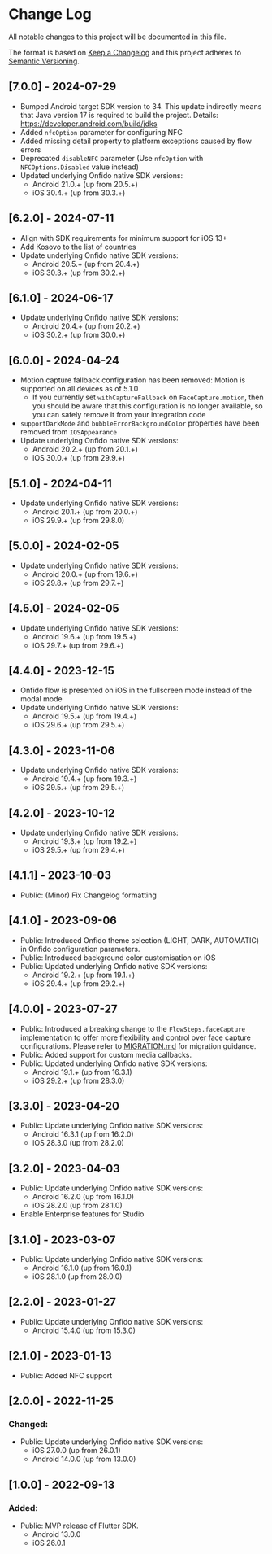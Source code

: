 # Change Log
All notable changes to this project will be documented in this file.

The format is based on [Keep a Changelog](http://keepachangelog.com/en/1.0.0/)
and this project adheres to [Semantic Versioning](http://semver.org/spec/v2.0.0.html).

## [7.0.0] - 2024-07-29
- Bumped Android target SDK version to 34. This update indirectly means that Java version 17 is required to build the project. Details: https://developer.android.com/build/jdks
- Added `nfcOption` parameter for configuring NFC
- Added missing detail property to platform exceptions caused by flow errors
- Deprecated `disableNFC` parameter (Use `nfcOption` with `NFCOptions.Disabled` value instead)
- Updated underlying Onfido native SDK versions:
  - Android 21.0.+ (up from 20.5.+)
  - iOS 30.4.+ (up from 30.3.+)

## [6.2.0] - 2024-07-11

- Align with SDK requirements for minimum support for iOS 13+
- Add Kosovo to the list of countries
- Update underlying Onfido native SDK versions:
  - Android 20.5.+ (up from 20.4.+)
  - iOS 30.3.+ (up from 30.2.+)

## [6.1.0] - 2024-06-17

- Update underlying Onfido native SDK versions:
  - Android 20.4.+ (up from 20.2.+)
  - iOS 30.2.+ (up from 30.0.+)

## [6.0.0] - 2024-04-24

- Motion capture fallback configuration has been removed: Motion is supported on all devices as of 5.1.0
  - If you currently set `withCaptureFallback` on `FaceCapture.motion`, then you should be aware that this configuration is no longer available, so you can safely remove it from your integration code
- `supportDarkMode` and `bubbleErrorBackgroundColor` properties have been removed from `IOSAppearance`
- Update underlying Onfido native SDK versions:
  - Android 20.2.+ (up from 20.1.+)
  - iOS 30.0.+ (up from 29.9.+)

## [5.1.0] - 2024-04-11

- Update underlying Onfido native SDK versions:
  - Android 20.1.+ (up from 20.0.+)
  - iOS 29.9.+ (up from 29.8.0)

## [5.0.0] - 2024-02-05

- Update underlying Onfido native SDK versions:
  - Android 20.0.+ (up from 19.6.+)
  - iOS 29.8.+ (up from 29.7.+)

## [4.5.0] - 2024-02-05

- Update underlying Onfido native SDK versions:
  - Android 19.6.+ (up from 19.5.+)
  - iOS 29.7.+ (up from 29.6.+)

## [4.4.0] - 2023-12-15

- Onfido flow is presented on iOS in the fullscreen mode instead of the modal mode
- Update underlying Onfido native SDK versions:
  - Android 19.5.+ (up from 19.4.+)
  - iOS 29.6.+ (up from 29.5.+)

## [4.3.0] - 2023-11-06

- Update underlying Onfido native SDK versions:
  - Android 19.4.+ (up from 19.3.+)
  - iOS 29.5.+ (up from 29.5.+)

## [4.2.0] - 2023-10-12

- Update underlying Onfido native SDK versions:
  - Android 19.3.+ (up from 19.2.+)
  - iOS 29.5.+ (up from 29.4.+)

## [4.1.1] - 2023-10-03
- Public: (Minor) Fix Changelog formatting

## [4.1.0] - 2023-09-06

- Public: Introduced Onfido theme selection (LIGHT, DARK, AUTOMATIC) in Onfido configuration parameters.
- Public: Introduced background color customisation on iOS
- Public: Updated underlying Onfido native SDK versions:
  - Android 19.2.+ (up from 19.1.+)
  - iOS 29.4.+ (up from 29.2.+)

## [4.0.0] - 2023-07-27

- Public: Introduced a breaking change to the `FlowSteps.faceCapture` implementation to offer more flexibility and control over face capture configurations. Please refer to [MIGRATION.md](MIGRATION.md) for migration guidance.
- Public: Added support for custom media callbacks.
- Public: Updated underlying Onfido native SDK versions:
  - Android 19.1.+ (up from 16.3.1)
  - iOS 29.2.+ (up from 28.3.0)

## [3.3.0] - 2023-04-20

- Public: Update underlying Onfido native SDK versions:
  - Android 16.3.1 (up from 16.2.0)
  - iOS 28.3.0 (up from 28.2.0)

## [3.2.0] - 2023-04-03
- Public: Update underlying Onfido native SDK versions:
  - Android 16.2.0 (up from 16.1.0)
  - iOS 28.2.0 (up from 28.1.0)
- Enable Enterprise features for Studio

## [3.1.0] - 2023-03-07

- Public: Update underlying Onfido native SDK versions:
  - Android 16.1.0 (up from 16.0.1)
  - iOS 28.1.0 (up from 28.0.0)

## [2.2.0] - 2023-01-27

- Public: Update underlying Onfido native SDK versions:
  - Android 15.4.0 (up from 15.3.0)

## [2.1.0] - 2023-01-13

- Public: Added NFC support

## [2.0.0] - 2022-11-25

### Changed:
- Public: Update underlying Onfido native SDK versions:
  - iOS 27.0.0 (up from 26.0.1)
  - Android 14.0.0 (up from 13.0.0)

## [1.0.0] - 2022-09-13

### Added:
- Public: MVP release of Flutter SDK.
    * Android 13.0.0
    * iOS 26.0.1
